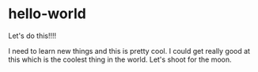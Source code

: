 # hello-world
Let's do this!!!!

I need to learn new things and this is pretty cool.  I could get really good at this which is the coolest thing in the world.  Let's shoot for the moon.
